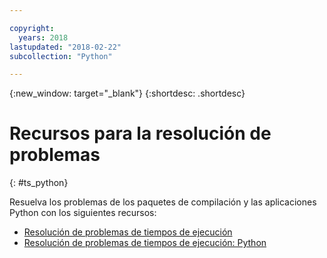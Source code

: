 ```yaml
---

copyright:
  years: 2018
lastupdated: "2018-02-22"
subcollection: "Python"

---
```


{:new_window: target="_blank"}
{:shortdesc: .shortdesc}

# Recursos para la resolución de problemas
{: #ts_python}

Resuelva los problemas de los paquetes de compilación y las aplicaciones Python con los siguientes recursos:

* [Resolución de problemas de tiempos de ejecución](docs/runtimes-common/ts_runtimes.html#runtimes)
* [Resolución de problemas de tiempos de ejecución: Python](docs/runtimes-common/ts_runtimes.html#ts_python)
